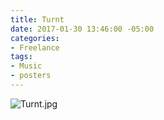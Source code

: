 ```yaml
---
title: Turnt
date: 2017-01-30 13:46:00 -05:00
categories:
- Freelance
tags:
- Music
- posters
---
```


![Turnt.jpg](/uploads/Turnt.jpg)